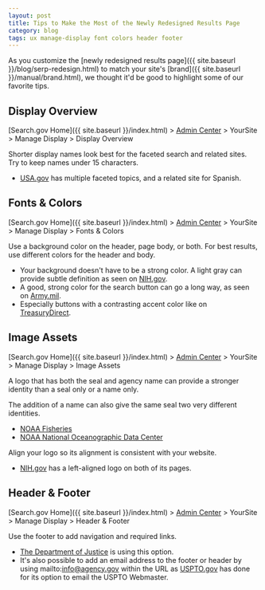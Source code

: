 ```yaml
---
layout: post
title: Tips to Make the Most of the Newly Redesigned Results Page
category: blog
tags: ux manage-display font colors header footer
---
```


As you customize the [newly redesigned results page]({{ site.baseurl }}/blog/serp-redesign.html) to match your site's [brand]({{ site.baseurl }}/manual/brand.html), we thought it'd be good to highlight some of our favorite tips.

## Display Overview

[Search.gov Home]({{ site.baseurl }}/index.html) > [Admin Center](https://search.usa.gov/sites/) > YourSite > Manage Display > Display Overview

Shorter display names look best for the faceted search and related sites. Try to keep names under 15 characters.

* [USA.gov](https://search.usa.gov/search?affiliate=usagov&query=visas) has multiple faceted topics, and a related site for Spanish.

## Fonts & Colors

[Search.gov Home]({{ site.baseurl }}/index.html) > [Admin Center](https://search.usa.gov/sites/) > YourSite > Manage Display > Fonts & Colors

Use a background color on the header, page body, or both. For best results, use different colors for the header and body.  

* Your background doesn't have to be a strong color. A light gray can provide subtle definition as seen on [NIH.gov](https://search.nih.gov/search?&affiliate=nih&query=library).
* A good, strong color for the search button can go a long way, as seen on [Army.mil](https://search.usa.gov/search?utf8=%E2%9C%93&affiliate=www.army.mil&sort_by=&query=troops).
* Especially buttons with a contrasting accent color like on [TreasuryDirect](https://search.usa.gov/search?query=gold&affiliate=treasurydirect).

## Image Assets

[Search.gov Home]({{ site.baseurl }}/index.html) > [Admin Center](https://search.usa.gov/sites/) > YourSite > Manage Display > Image Assets

A logo that has both the seal and agency name can provide a stronger identity than a seal only or a name only. 

The addition of a name can also give the same seal two very different identities.

* [NOAA Fisheries](https://search.usa.gov/search?&m=&affiliate=nmfs.noaa.gov&query=fisheries)
* [NOAA National Oceanographic Data Center](https://search.usa.gov/search?affiliate=nodc.noaa.gov&query=wilmington)

Align your logo so its alignment is consistent with your website.

* [NIH.gov](https://search.nih.gov/search?utf8=%E2%9C%93&affiliate=nih&query=health) has a left-aligned logo on both of its pages.

## Header & Footer

[Search.gov Home]({{ site.baseurl }}/index.html) > [Admin Center](https://search.usa.gov/sites/) > YourSite > Manage Display > Header & Footer

Use the footer to add navigation and required links.

* [The Department of Justice](https://search.justice.gov/search?affiliate=justice&query=law) is using this option.
* It's also possible to add an email address to the footer or header by using mailto:info@agency.gov within the URL as [USPTO.gov](https://search.uspto.gov/search?affiliate=web-sdmg-uspto.gov&query=patents) has done for its option to email the USPTO Webmaster.
